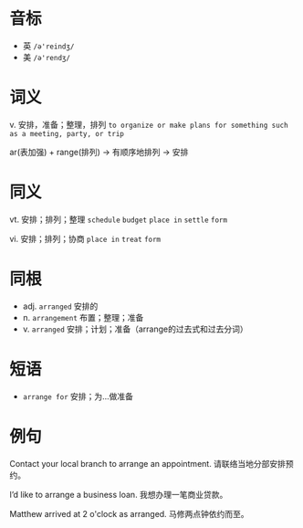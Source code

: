 # 音标

- 英 `/ə'reindʒ/`
- 美 `/ə'rendʒ/`

# 词义

v. 安排，准备；整理，排列
`to organize or make plans for something such as a meeting, party, or trip`



ar(表加强) + range(排列) → 有顺序地排列 → 安排

# 同义

vt. 安排；排列；整理
`schedule` `budget` `place in` `settle` `form`

vi. 安排；排列；协商
`place in` `treat` `form`

# 同根

- adj. `arranged` 安排的
- n. `arrangement` 布置；整理；准备
- v. `arranged` 安排；计划；准备（arrange的过去式和过去分词）

# 短语

- `arrange for` 安排；为…做准备

# 例句

Contact your local branch to arrange an appointment.
请联络当地分部安排预约。

I’d like to arrange a business loan.
我想办理一笔商业贷款。

Matthew arrived at 2 o'clock as arranged.
马修两点钟依约而至。


